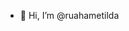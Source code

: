 - 👋 Hi, I’m @ruahametilda
  

<!---
ruahametilda/ruahametilda is a ✨ special ✨ repository because its `README.md` (this file) appears on your GitHub profile.
You can click the Preview link to take a look at your changes.
--->
